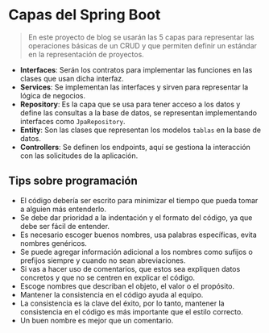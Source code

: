 # Capas del Spring Boot

> En este proyecto de blog se usarán las 5 capas para representar las operaciones básicas de un CRUD y que permiten definir un estándar en la representación de proyectos. 

- **Interfaces**: Serán los contratos para implementar las funciones en las clases que usan dicha interfaz.
- **Services**: Se implementan las interfaces y sirven para representar la lógica de negocios.
- **Repository**: Es la capa que se usa para tener acceso a los datos y define las consultas a la base de datos, se representan implementando interfaces como `JpaRepository`.
- **Entity**: Son las clases que representan los modelos `tablas` en la base de datos.
- **Controllers**: Se definen los endpoints, aquí se gestiona la interacción con las solicitudes de la aplicación.

## Tips sobre programación

- El código debería ser escrito para minimizar el tiempo que pueda tomar a alguien más entenderlo.
- Se debe dar prioridad a la indentación y el formato del código, ya que debe ser fácil de entender.
- Es necesario escoger buenos nombres, usa palabras específicas, evita nombres genéricos.
- Se puede agregar información adicional a los nombres como sufijos o prefijos siempre y cuando no sean abreviaciones.
- Si vas a hacer uso de comentarios, que estos sea expliquen datos concretos y que no se centren en explicar el código.
- Escoge nombres que describan el objeto, el valor o el propósito.
- Mantener la consistencia en el código ayuda al equipo.
- La consistencia es la clave del éxito, por lo tanto, mantener la consistencia en el código es más importante que el estilo correcto.
- Un buen nombre es mejor que un comentario.